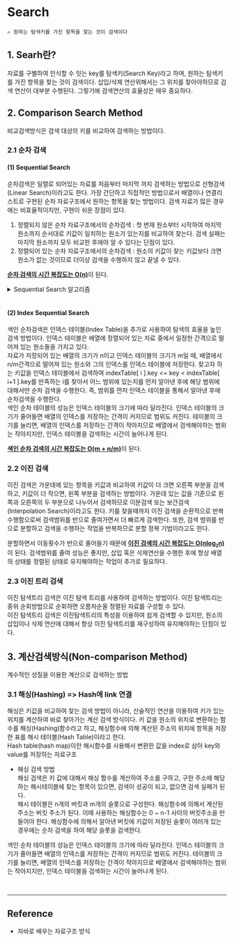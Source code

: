 # Search
    ✍️ 원하는 탐색키를 가진 항목을 찾는 것이 검색이다
## 1. Searh란?
자료를 구별하여 인식할 수 잇는 key를 탐색키(Search Key)라고 하며, 원하는 탐색키를 가진 항목을 찾는 것이 검색이다.
삽입/삭제 연산위해서는 그 위치를 찾아야하므로 검색 연산이 대부분 수행된다. 그렇기에 검색연산의 효율성은 매우 중요하다.  

## 2. Comparison Search Method
비교검색방식은 검색 대상의 키를 비교하여 검색하는 방법이다.

### 2.1 순차 검색

#### (1) Sequential Search
순차검색은 일렬로 되어있는 자료를 처음부터 마지막 까지 검색하는 방법으로 선형검색(Linear Search)이라고도 한다. 가장 간단하고 직접적인 방법으로서 배열이나 연결리스트로 구현된 순차 자료구조에서 원하는 항목을 찾는 방법이다. 검색 자료가 많은 경우에는 비효율적이지만, 구현이 쉬운 장점이 있다.

1. 정렬되지 않은 순차 자료구조에서의 순차검색 : 첫 번재 원소부터 시작하여 마지막 원소까지 순서대로 키값이 일치하는 원소가 있는지를 비교하여 찾는다. 검색 실패는 마지막 원소까지 모두 비교한 후에야 알 수 있다는 단점이 있다.
2. 정렬되어 있는 순차 자료구조에서의 순차검색 : 원소의 키값이 찾는 키값보다 크면 원소가 없는 것이므로 더이상 검색을 수행하지 않고 끝낼 수 있다.

<u>**순차 검색의 시간 복잡도는 O(n)**</u>이 된다.

<details>
<summary>Sequential Search 알고리즘</summary>

```java
```
</details>    
<br>

#### (2) Index Sequential Search 
색인 순차검색은 인덱스 테이블(Index Table)을 추가로 사용하여 탐색의 효율을 높인 검색 방법이다. 인덱스 테이블은 배열에 정렬되어 있는 자료 중에서 일정한 간격으로 떨어져 있는 원소들을 가지고 있다.  
자료가 저장되어 있는 배열의 크기가 n이고 인덱스 테이블의 크기가 m일 때, 배열에서 n/m간격으로 떨어져 있는 원소와 그의 인덱스를 인덱스 테이블에 저장한다. 찾고자 하는 키값을 인덱스 테이블에서 검색하여  indexTable[ i ].key <= key < indexTable[ i+1 ].key를 만족하는 i를 찾아서 어느 범위에 있는지를 먼저 알아낸 후에 해당 범위에 대해서만 순차 검색을 수행한다. 즉, 범위를 먼저 인덱스 테이블을 통해서 알아낸 후에 순차검색을 수행한다.  
색인 순차 테이블의 성능은 인덱스 테이블의 크기에 따라 달라진다. 인덱스 테이블의 크기가 줄어들면 배열의 인덱스를 저장하는 간격이 커지므로 범위도 커진다. 테이블의 크기를 늘리면, 배열의 인덱스를 저장하는 간격이 작아지므로 배열에서 검색해야하는 범위는 작아지지만, 인덱스 테이블을 검색하는 시간이 늘어나게 된다.

<u>**색인 순차 검색의 시간 복잡도는 O(m + n/m)**</u>이 된다.


### 2.2 이진 검색
이진 검색은 가운데에 있는 항목을 키값과 비교하여 키값이 더 크면 오른쪽 부분을 검색하고, 키값이 더 작으면, 왼쪽 부분을 검색하는 방법이다. 가운데 있는 값을 기준으로 왼쪽과 오른쪽의 두 부분으로 나누어서 검색하므로 이분검색 또는 보간검색(Interpolation Search)이라고도 한다. 키를 찾을때까지 이진 검색을 순환적으로 반복수행함으로써 검색범위를 반으로 줄여가면서 더 빠르게 검색한다. 또한, 검색 범위를 반으로 분할하고 검색을 수행하는 작업을 반복하므로 분할 정복 기법이라고도 한다.  

분할하면서 이동횟수가 반으로 줄어들기 때문에 <u>**이진 검색의 시간 복잡도는 O(nlog<sub><small>2</small></sub>n)**</u>이 된다. 검색범위를 줄여 성능은 좋지만, 삽입 혹은 삭제연산을 수행한 후에 항상 배열의 상태를 정렬된 상태로 유지해야하는 작업이 추가로 필요하다.

### 2.3 이진 트리 검색
이진 탐색트리 검색은 이진 탐색 트리를 사용하여 검색하는 방법이다. 이진 탐색트리는 중위 순회방법으로 순회하면 오름차순올 정렬된 자료를 구성할 수 있다.  
이진 탐색트리 검색은 이진탐색트리의 특성을 이용하여 쉽게 검색할 수 있지만, 원소의 삽입이나 삭제 연산에 대해서 항상 이진 탐색트리를 재구성하여 유지해야하는 단점이 있다.

## 3. 계산검색방식(Non-comparison Method)
계수적인 성질을 이용한 계산으로 검색하는 방법

### 3.1 해싱(Hashing) => Hash에 link 연결
해싱은 키값을 비교하여 찾는 검색 방법이 아니라, 산술적인 연산을 이용하여 키가 있는 위치를 계산하여 바로 찾아가는 계산 검색 방식이다. 키 값을 원소의 위치로 변환하는 함수를 해싱(Hashing)함수라고 하고, 해싱함수에 의해 계산된 주소의 위치에 항목을 저장한 표를 해시 테이블(Hash Table)이라고 한다.  
Hash table(hash map)이란 해시함수를 사용해서 변환한 값을 index로 삼아 key와 value를 저장하는 자료구조

- 해싱 검색 방법  
해싱 검색은 키 값에 대해서 해싱 함수를 계산하여 주소를 구하고, 구한 주소에 해당하는 해시테이블에 찾는 항목이 있으면, 검색이 성공이 되고, 없으면 검색 실패가 된다.   
해시 테이블은 n개의 버킷과 m개의 슬롯으로 구성한다. 해싱함수에 의해서 계산된 주소는 버킷 주소가 된다. 이때 사용하는 해싱함수는 0 ~ n-1 사이의 버킷주소을 만들어야 한다. 해싱함수에 의해서 알아낸 버킷에 키값이 저장된 슬롯이 여러개 있는 경우에는 순차 검색을 하여 해당 슬롯을 검색한다.

색인 순차 테이블의 성능은 인덱스 테이블의 크기에 따라 달라진다. 인덱스 테이블의 크기가 줄어들면 배열의 인덱스를 저장하는 간격이 커지므로 범위도 커진다. 테이블의 크기를 늘리면, 배열의 인덱스를 저장하는 간격이 작아지므로 배열에서 검색해야하는 범위는 작아지지만, 인덱스 테이블을 검색하는 시간이 늘어나게 된다.


<br>

---

## Reference

- 자바로 배우는 자료구조 방식